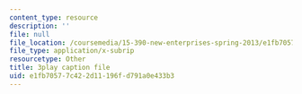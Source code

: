 ```yaml
---
content_type: resource
description: ''
file: null
file_location: /coursemedia/15-390-new-enterprises-spring-2013/e1fb70577c422d11196fd791a0e433b3_NS0pxSF0Kmo.srt
file_type: application/x-subrip
resourcetype: Other
title: 3play caption file
uid: e1fb7057-7c42-2d11-196f-d791a0e433b3
---
```


